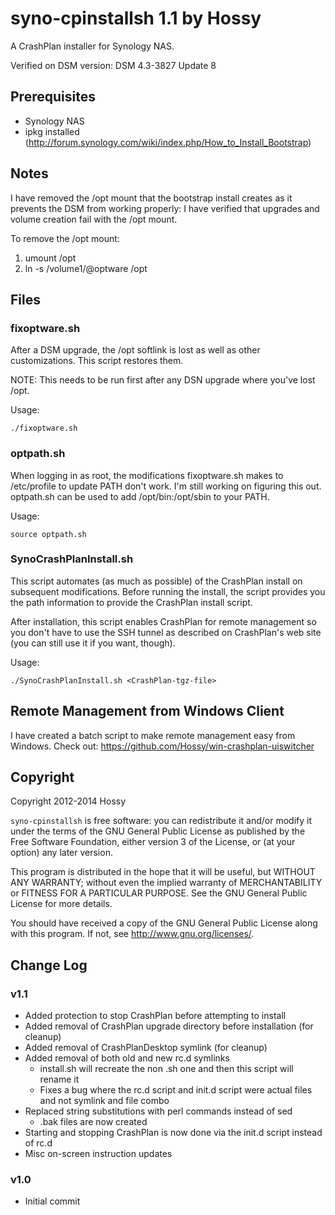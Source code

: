 syno-cpinstallsh 1.1 by Hossy
=============================

A CrashPlan installer for Synology NAS.

Verified on DSM version: DSM 4.3-3827 Update 8


Prerequisites
-------------
- Synology NAS
- ipkg installed (http://forum.synology.com/wiki/index.php/How_to_Install_Bootstrap)


Notes
-----
I have removed the /opt mount that the bootstrap install creates as it prevents the
DSM from working properly: I have verified that upgrades and volume creation fail
with the /opt mount.

To remove the /opt mount:

1. umount /opt
2. ln -s /volume1/@optware /opt


Files
-----

### fixoptware.sh ###

After a DSM upgrade, the /opt softlink is lost as well as other customizations. 
This script restores them.

NOTE: This needs to be run first after any DSN upgrade where you've lost /opt.

Usage:

    ./fixoptware.sh

### optpath.sh ###

When logging in as root, the modifications fixoptware.sh makes to /etc/profile to
update PATH don't work.  I'm still working on figuring this out.  optpath.sh can
be used to add /opt/bin:/opt/sbin to your PATH.

Usage:

    source optpath.sh

### SynoCrashPlanInstall.sh ###

This script automates (as much as possible) of the CrashPlan install on subsequent
modifications. Before running the install, the script provides you the path
information to provide the CrashPlan install script.

After installation, this script enables CrashPlan for remote management so you
don't have to use the SSH tunnel as described on CrashPlan's web site (you can
still use it if you want, though).

Usage:

    ./SynoCrashPlanInstall.sh <CrashPlan-tgz-file>


Remote Management from Windows Client
-------------------------------------
I have created a batch script to make remote management easy from Windows.  Check
out: https://github.com/Hossy/win-crashplan-uiswitcher


Copyright
---------
Copyright 2012-2014 Hossy

`syno-cpinstallsh` is free software: you can redistribute it and/or modify
it under the terms of the GNU General Public License as published by
the Free Software Foundation, either version 3 of the License, or
(at your option) any later version.

This program is distributed in the hope that it will be useful,
but WITHOUT ANY WARRANTY; without even the implied warranty of
MERCHANTABILITY or FITNESS FOR A PARTICULAR PURPOSE.  See the
GNU General Public License for more details.

You should have received a copy of the GNU General Public License
along with this program.  If not, see <http://www.gnu.org/licenses/>.

Change Log
----------
### v1.1 ###

- Added protection to stop CrashPlan before attempting to install
- Added removal of CrashPlan upgrade directory before installation (for cleanup)
- Added removal of CrashPlanDesktop symlink (for cleanup)
- Added removal of both old and new rc.d symlinks
  - install.sh will recreate the non .sh one and then this script will rename it
  - Fixes a bug where the rc.d script and init.d script were actual files and not symlink and file combo
- Replaced string substitutions with perl commands instead of sed
  - .bak files are now created
- Starting and stopping CrashPlan is now done via the init.d script instead of rc.d
- Misc on-screen instruction updates

### v1.0 ###
- Initial commit